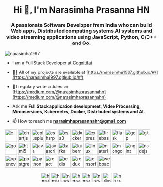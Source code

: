 <h1 align="center">Hi 👋, I'm Narasimha Prasanna HN</h1>
<h3 align="center">A passionate Software Developer from India who can build Web apps, Distributed computing systems,AI systems and video streaming applications using JavaScript, Python, C/C++ and Go.</h3>

<p align="left"> <img src="https://komarev.com/ghpvc/?username=narasimha1997" alt="narasimha1997" /> </p>

- I am a Full Stack Developer at [Cognitifai](http://cognitif.ai/)

- 👨‍💻 All of my projects are available at [https://narasimha1997.github.io/#/](https://narasimha1997.github.io/#/)

- 📝 I regulary write articles on [https://medium.com/@narasimhaprasannahn](https://medium.com/@narasimhaprasannahn)

- Ask me **Full Stack application development, Video Processing, Mircoservices, Kubernetes, Docker, Distributed systems and AI.**

- 📫 How to reach me **narasimhaprasannahn@gmail.com**


<p align="left"><img src="https://devicons.github.io/devicon/devicon.git/icons/c/c-original.svg" alt="c" width="40" height="40"/> <img src="https://www.chartjs.org/media/logo-title.svg" alt="chartjs" width="40" height="40"/> <img src="https://devicons.github.io/devicon/devicon.git/icons/cplusplus/cplusplus-original.svg" alt="cplusplus" width="40" height="40"/> <img src="https://devicons.github.io/devicon/devicon.git/icons/csharp/csharp-original.svg" alt="csharp" width="40" height="40"/> <img src="https://devicons.github.io/devicon/devicon.git/icons/css3/css3-original-wordmark.svg" alt="css3" width="40" height="40"/> <img src="https://devicons.github.io/devicon/devicon.git/icons/docker/docker-original-wordmark.svg" alt="docker" width="40" height="40"/> <img src="https://devicons.github.io/devicon/devicon.git/icons/express/express-original-wordmark.svg" alt="express" width="40" height="40"/> <img src="https://www.vectorlogo.zone/logos/firebase/firebase-icon.svg" alt="firebase" width="40" height="40"/> <img src="https://www.vectorlogo.zone/logos/pocoo_flask/pocoo_flask-icon.svg" alt="flask" width="40" height="40"/> <img src="https://www.vectorlogo.zone/logos/google_cloud/google_cloud-icon.svg" alt="gcp" width="40" height="40"/> <img src="https://www.vectorlogo.zone/logos/git-scm/git-scm-icon.svg" alt="git" width="40" height="40"/> <img src="https://devicons.github.io/devicon/devicon.git/icons/go/go-original.svg" alt="go" width="40" height="40"/> <img src="https://devicons.github.io/devicon/devicon.git/icons/html5/html5-original-wordmark.svg" alt="html5" width="40" height="40"/> <img src="https://devicons.github.io/devicon/devicon.git/icons/java/java-original-wordmark.svg" alt="java" width="40" height="40"/> <img src="https://devicons.github.io/devicon/devicon.git/icons/javascript/javascript-original.svg" alt="javascript" width="40" height="40"/> <img src="https://www.vectorlogo.zone/logos/apache_kafka/apache_kafka-icon.svg" alt="kafka" width="40" height="40"/> <img src="https://www.vectorlogo.zone/logos/kubernetes/kubernetes-icon.svg" alt="kubernetes" width="40" height="40"/> <img src="https://devicons.github.io/devicon/devicon.git/icons/linux/linux-original.svg" alt="linux" width="40" height="40"/> <img src="https://raw.githubusercontent.com/prplx/svg-logos/5585531d45d294869c4eaab4d7cf2e9c167710a9/svg/materialize.svg" alt="materialize" width="40" height="40"/> <img src="https://devicons.github.io/devicon/devicon.git/icons/mongodb/mongodb-original-wordmark.svg" alt="mongodb" width="40" height="40"/> <img src="https://devicons.github.io/devicon/devicon.git/icons/nginx/nginx-original.svg" alt="nginx" width="40" height="40"/> <img src="https://devicons.github.io/devicon/devicon.git/icons/nodejs/nodejs-original-wordmark.svg" alt="nodejs" width="40" height="40"/> <img src="https://www.vectorlogo.zone/logos/opencv/opencv-icon.svg" alt="opencv" width="40" height="40"/> <img src="https://devicons.github.io/devicon/devicon.git/icons/postgresql/postgresql-original-wordmark.svg" alt="postgresql" width="40" height="40"/> <img src="https://devicons.github.io/devicon/devicon.git/icons/python/python-original.svg" alt="python" width="40" height="40"/> <img src="https://devicons.github.io/devicon/devicon.git/icons/react/react-original-wordmark.svg" alt="react" width="40" height="40"/> <img src="https://devicons.github.io/devicon/devicon.git/icons/redis/redis-original-wordmark.svg" alt="redis" width="40" height="40"/> <img src="https://devicons.github.io/devicon/devicon.git/icons/redux/redux-original.svg" alt="redux" width="40" height="40"/> <img src="https://www.vectorlogo.zone/logos/tensorflow/tensorflow-icon.svg" alt="tensorflow" width="40" height="40"/> <img src="https://devicons.github.io/devicon/devicon.git/icons/webpack/webpack-original.svg" alt="webpack" width="40" height="40"/></p>


<p align="center">
<a href="https://dev.to/https://dev.to/narasimha1997" target="blank"><img align="center" src="https://cdn.jsdelivr.net/npm/simple-icons@3.0.1/icons/dev-dot-to.svg" alt="https://dev.to/narasimha1997" height="30" width="30" /></a>
<a href="https://twitter.com/https://twitter.com/prasannahn1997" target="blank"><img align="center" src="https://cdn.jsdelivr.net/npm/simple-icons@3.0.1/icons/twitter.svg" alt="https://twitter.com/prasannahn1997" height="30" width="30" /></a>
<a href="https://linkedin.com/in/narasimha-prasanna-hn-17aa89146" target="blank"><img align="center" src="https://cdn.jsdelivr.net/npm/simple-icons@3.0.1/icons/linkedin.svg" alt="narasimha-prasanna-hn-17aa89146" height="30" width="30" /></a>
<a href="https://stackoverflow.com/users/https://stackoverflow.com/users/9710307/narasimha-prasanna-hn" target="blank"><img align="center" src="https://cdn.jsdelivr.net/npm/simple-icons@3.0.1/icons/stackoverflow.svg" alt="https://stackoverflow.com/users/9710307/narasimha-prasanna-hn" height="30" width="30" /></a>
<a href="https://kaggle.com/https://www.kaggle.com/narasimha1997" target="blank"><img align="center" src="https://cdn.jsdelivr.net/npm/simple-icons@3.0.1/icons/kaggle.svg" alt="https://www.kaggle.com/narasimha1997" height="30" width="30" /></a>
<a href="https://fb.com/narasimha.prasanna1" target="blank"><img align="center" src="https://cdn.jsdelivr.net/npm/simple-icons@3.0.1/icons/facebook.svg" alt="narasimha.prasanna1" height="30" width="30" /></a>
<a href="https://medium.com/@narasimhaprasannahn" target="blank"><img align="center" src="https://cdn.jsdelivr.net/npm/simple-icons@3.0.1/icons/medium.svg" alt="@narasimhaprasannahn" height="30" width="30" /></a>
<a href="https://www.hackerrank.com/narasimhaprasan1" target="blank"><img align="center" src="https://cdn.jsdelivr.net/npm/simple-icons@3.0.1/icons/hackerrank.svg" alt="narasimhaprasan1" height="30" width="30" /></a>
</p>
